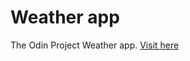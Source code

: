 # Weather app
The Odin Project Weather app. [Visit here](https://mkkami.github.io/odin-weather-app/)